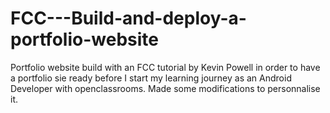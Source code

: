 # FCC---Build-and-deploy-a-portfolio-website

Portfolio website build with an FCC tutorial by Kevin Powell in order to have a portfolio sie ready before I start my learning journey as an Android Developer with openclassrooms.
Made some modifications to personnalise it.
